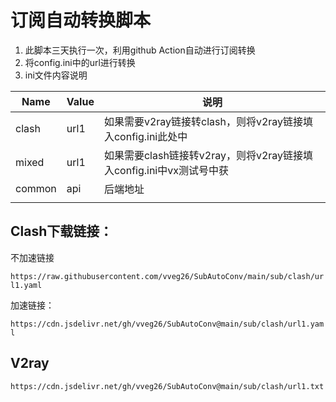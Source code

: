 # 订阅自动转换脚本

1. 此脚本三天执行一次，利用github Action自动进行订阅转换
2. 将config.ini中的url进行转换
3. ini文件内容说明

| Name   | Value | 说明                                                                |
| ------ | ----- | ------------------------------------------------------------------- |
| clash  | url1  | 如果需要v2ray链接转clash，则将v2ray链接填入config.ini此处中         |
| mixed  | url1  | 如果需要clash链接转v2ray，则将v2ray链接填入config.ini中vx测试号中获 |
| common | api   | 后端地址                                                            |
|        |       |                                                                     |

## Clash下载链接：

不加速链接

`https://raw.githubusercontent.com/vveg26/SubAutoConv/main/sub/clash/url1.yaml`

加速链接：

`https://cdn.jsdelivr.net/gh/vveg26/SubAutoConv@main/sub/clash/url1.yaml`


## V2ray
`https://cdn.jsdelivr.net/gh/vveg26/SubAutoConv@main/sub/clash/url1.txt`
